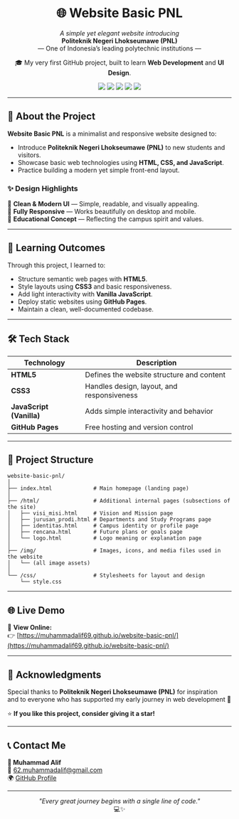 <h1 align="center">🌐 Website Basic PNL</h1>

<p align="center">
  <i>A simple yet elegant website introducing</i><br>
  <b>Politeknik Negeri Lhokseumawe (PNL)</b><br>
  — One of Indonesia’s leading polytechnic institutions —
</p>

<p align="center">
  🎓 My very first GitHub project, built to learn <b>Web Development</b> and <b>UI Design</b>.
</p>

<p align="center">
  <a href="https://muhammadalif69.github.io/website-basic-pnl/"><img src="https://img.shields.io/badge/🌍 Live_Demo-Visit-blue?style=for-the-badge"></a>
  <img src="https://img.shields.io/badge/HTML5-orange?style=for-the-badge&logo=html5&logoColor=white">
  <img src="https://img.shields.io/badge/CSS3-blue?style=for-the-badge&logo=css3&logoColor=white">
  <img src="https://img.shields.io/badge/JavaScript-yellow?style=for-the-badge&logo=javascript&logoColor=black">
  <img src="https://img.shields.io/badge/Made%20with%20❤️%20in-Indonesia-red?style=for-the-badge">
</p>

---

## 🏫 About the Project

**Website Basic PNL** is a minimalist and responsive website designed to:
- Introduce **Politeknik Negeri Lhokseumawe (PNL)** to new students and visitors.
- Showcase basic web technologies using **HTML, CSS, and JavaScript**.
- Practice building a modern yet simple front-end layout.

### ✨ Design Highlights
🎨 **Clean & Modern UI** — Simple, readable, and visually appealing.  
📱  **Fully Responsive** — Works beautifully on desktop and mobile.  
🏫 **Educational Concept** — Reflecting the campus spirit and values.  

---

## 🧠 Learning Outcomes

Through this project, I learned to:
- Structure semantic web pages with **HTML5**.  
- Style layouts using **CSS3** and basic responsiveness.  
- Add light interactivity with **Vanilla JavaScript**.  
- Deploy static websites using **GitHub Pages**.  
- Maintain a clean, well-documented codebase.

---

## 🛠️ Tech Stack

| Technology | Description |
|-------------|--------------|
| **HTML5** | Defines the website structure and content |
| **CSS3** | Handles design, layout, and responsiveness |
| **JavaScript (Vanilla)** | Adds simple interactivity and behavior |
| **GitHub Pages** | Free hosting and version control |

---

## 📂 Project Structure

```plaintext
website-basic-pnl/
│
├── index.html             # Main homepage (landing page)
│
├── /html/                 # Additional internal pages (subsections of the site)
│   ├── visi_misi.html     # Vision and Mission page
│   ├── jurusan_prodi.html # Departments and Study Programs page
│   ├── identitas.html     # Campus identity or profile page
│   ├── rencana.html       # Future plans or goals page
│   └── logo.html          # Logo meaning or explanation page
│
├── /img/                  # Images, icons, and media files used in the website
│   └── (all image assets)
│
└── /css/                  # Stylesheets for layout and design
    └── style.css
```

---

## 🌐 Live Demo

🚀 **View Online:**  
👉 [https://muhammadalif69.github.io/website-basic-pnl/](https://muhammadalif69.github.io/website-basic-pnl/)

---

## 💬 Acknowledgments

Special thanks to **Politeknik Negeri Lhokseumawe (PNL)** for inspiration  
and to everyone who has supported my early journey in web development 🙌  

⭐ **If you like this project, consider giving it a star!**

---

## 📞 Contact Me

**👤 Muhammad Alif**  
📧 [62.muhammadalif@gmail.com](mailto:62.muhammadalif@gmail.com)  
🌍 [GitHub Profile](https://github.com/muhammadalif69)  

---

<p align="center">
  <i>"Every great journey begins with a single line of code."</i><br>
  💻✨
</p>

